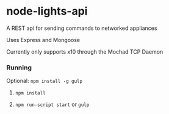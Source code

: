 # node-lights-api

A REST api for sending commands to networked appliances

Uses Express and Mongoose

Currently only supports x10 through the Mochad TCP Daemon

### Running

Optional: `npm install -g gulp`

1. `npm install`

2. `npm run-script start`
    or 
   `gulp`
